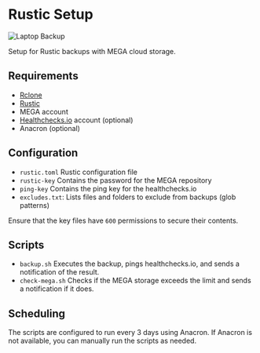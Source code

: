 # Rustic Setup

![Laptop Backup](https://img.shields.io/endpoint?url=https%3A%2F%2Fhealthchecks.io%2Fb%2F2%2Fe0d13002-de16-449c-b332-7d19ae1c14e7.shields)

Setup for Rustic backups with MEGA cloud storage.

## Requirements

- [Rclone](https://rclone.org/)
- [Rustic](https://github.com/rustic-rs/rustic)
- MEGA account
- [Healthchecks.io](https://healthchecks.io/) account (optional)
- Anacron (optional)

## Configuration

- `rustic.toml` Rustic configuration file
- `rustic-key` Contains the password for the MEGA repository
- `ping-key` Contains the ping key for the healthchecks.io
- `excludes.txt`: Lists files and folders to exclude from backups (glob patterns)

Ensure that the key files have `600` permissions to secure their contents.

## Scripts

- `backup.sh` Executes the backup, pings healthchecks.io, and sends a notification of the result.
- `check-mega.sh` Checks if the MEGA storage exceeds the limit and sends a notification if it does.

## Scheduling

The scripts are configured to run every 3 days using Anacron.
If Anacron is not available, you can manually run the scripts as needed.
